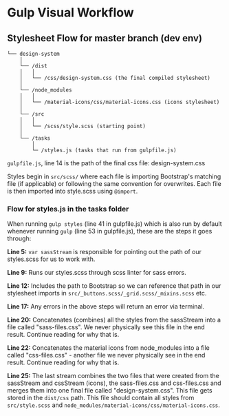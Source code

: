 # Gulp Visual Workflow

## Stylesheet Flow for master branch (dev env)

````
└── design-system
 	│
 	└── /dist
 	│	│
 	│	└── /css/design-system.css (the final compiled stylesheet)
 	│
 	└── /node_modules
 	│	│
 	│	└── /material-icons/css/material-icons.css (icons stylesheet)
 	│
 	└── /src
 	│	│
 	│	└── /scss/style.scss (starting point)
 	│
 	└── /tasks
 		│
 		└─ /styles.js (tasks that run from gulpfile.js)
````

`gulpfile.js`, line 14 is the path of the final css file: design-system.css

Styles begin in `src/scss/` where each file is importing Bootstrap's matching file (if applicable) or following the same convention for overwrites. Each file is then imported into style.scss using `@import`.

### Flow for styles.js in the tasks folder

When running `gulp styles` (line 41 in gulpfile.js) which is also run by default whenever running `gulp` (line 53 in gulpfile.js), these are the steps it goes through:

**Line 5:** `var sassStream` is responsible for pointing out the path of our styles.scss for us to work with.

**Line 9:** Runs our styles.scss through scss linter for sass errors.

**Line 12:** Includes the path to Bootstrap so we can reference that path in our stylesheet imports in `src/_buttons.scss/_grid.scss/_mixins.scss` etc.

**Line 17:** Any errors in the above steps will return an error via terminal.

**Line 20:** Concatenates (combines) all the styles from the sassStream into a file called "sass-files.css". We never physically see this file in the end result. Continue reading for why that is.

**Line 22:** Concatenates the material icons from node_modules into a file called "css-files.css" - another file we never physically see in the end result. Continue reading for why that is.

**Line 25:** The last stream combines the two files that were created from the sassStream and cssStream (icons), the sass-files.css and css-files.css and merges them into one final file called "design-system.css". This file gets stored in the `dist/css` path. This file should contain all styles from `src/style.scss` and `node_modules/material-icons/css/material-icons.css`.